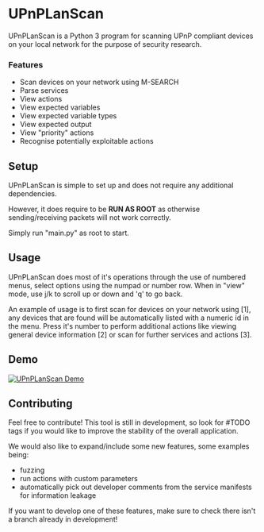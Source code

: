 # UPnPLanScan
UPnPLanScan is a Python 3 program for scanning UPnP compliant devices on your local network for the purpose
of security research.

### Features
- Scan devices on your network using M-SEARCH
- Parse services
- View actions
- View expected variables
- View expected variable types
- View expected output
- View "priority" actions
- Recognise potentially exploitable actions

## Setup
UPnPLanScan is simple to set up and does not require any additional dependencies.

However, it does require to be **RUN AS ROOT** as otherwise sending/receiving packets will not work correctly.

Simply run "main.py" as root to start.

## Usage
UPnPLanScan does most of it's operations through the use of numbered menus, select options using the numpad or number row.
When in "view" mode, use j/k to scroll up or down and 'q' to go back.

An example of usage is to first scan for devices on your network using [1], any devices that are found will be automatically
listed with a numeric id in the menu. Press it's number to perform additional actions like viewing general device information [2]
or scan for further services and actions [3].

## Demo
[![UPnPLanScan Demo](http://i.imgur.com/cjSqaK1.png)](https://www.youtube.com/watch?v=NjcHfEYuTA8)

## Contributing
Feel free to contribute! This tool is still in development, so look for #TODO tags if you would like to improve the stability of the overall application.

We would also like to expand/include some new features, some examples being:
- fuzzing
- run actions with custom parameters
- automatically pick out developer comments from the service manifests for information leakage

If you want to develop one of these features, make sure to check there isn't a branch already in development!
